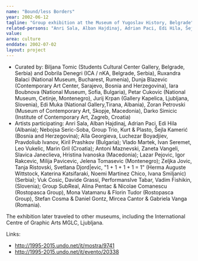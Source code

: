 ```yaml
---
name: "Bound/less Borders"
year: 2002-06-12
tagline: "Group exhibition at the Museum of Yugoslav History, Belgrade"
related-persons: "Anri Sala, Alban Hajdinaj, Adrian Paci, Edi Hila, Šejla Kamerić, Edi Muka"
value:
area: culture
enddate: 2002-07-02
layout: project
---
```

* Curated by: Biljana Tomic (Students Cultural Center Gallery, Belgrade, Serbia) and Dobrila Denegri (ICA / nKA, Belgrade, Serbia), Ruxandra Balaci (National Museum, Bucharest, Rumenia), Dunja Blazevic (Contemporary Art Center, Sarajevo, Bosnia and Herzegovina), Iara Boubnova (National Museum, Sofia, Bulgaria), Petar Cukovic (National Museum, Cetinje, Montenegro), Jurij Krpan (Gallery Kapelica, Ljubljana, Slovenia), Edi Muka (National Gallery,Tirana, Albania), Zoran Petrovski (Museum of Contemporary Art, Skopje, Macedonia), Darko Simicic (Institute of Contemporary Art, Zagreb, Croatia)
* Artists participating: Anri Sala, Alban Hajdinaj, Adrian Paci, Edi Hila (Albania); Nebojsa Seric-Soba, Group Trio, Kurt & Plasto, Šejla Kamerić (Bosnia and Herzegovina); Alla Georgieva, Luchezar Boyadjiev, Pravdoliub Ivanov, Kiril Prashkov (Bulgaria); Vlado Martek, Ivan Seremet, Leo Vukelic, Marin Gril (Croatia); Antoni Maznevski, Zaneta Vangeli, Slavica Janeclieva, Hristina Ivanoska (Macedonia); Lazar Pejovic, Igor Rakcevic, Milija Pavicevic, Jelena Tomasevic (Montenegro); Zeljka Jovic, Tanja Ristovski, Svetlana Djord|evic, "1 + 1 + 1 + 1 = 1" (Herma Auguste Wittstock, Katerina Katsifaraki, Noemi Martinez Chico, Ivana Smiljanic) (Serbia); Vuk Cosic, Davide Grassi, PerformansIve Tabar, Vadim Fishikin, (Slovenia); Group SubReal, Alina Pentac & Nicolae Comanescu (Rostopasca Group), Mona Vatamanu & Florin Tudor (Rostopasca Group), Stefan Cosma & Daniel Gontz, Mircea Cantor & Gabriela Vanga (Romania).

The exhibition later traveled to other museums, including the International Centre of Graphic Arts MGLC, Ljubljana.


Links:
* <http://1995-2015.undo.net/it/mostra/9741>
* <http://1995-2015.undo.net/it/evento/20338>
